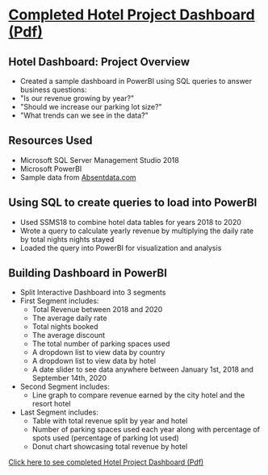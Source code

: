 
# [Completed Hotel Project Dashboard (Pdf)](https://github.com/qrjerm/hotel_project/blob/main/Hotel.pdf)

## Hotel Dashboard: Project Overview
* Created a sample dashboard in PowerBI using SQL queries to answer business questions:
* "Is our revenue growing by year?"
* "Should we increase our parking lot size?"
* "What trends can we see in the data?"

## Resources Used
* Microsoft SQL Server Management Studio 2018
* Microsoft PowerBI
* Sample data from [Absentdata.com](https://www.absentdata.com/hotel_revenue_historical_full/)

## Using SQL to create queries to load into PowerBI
* Used SSMS18 to combine hotel data tables for years 2018 to 2020
* Wrote a query to calculate yearly revenue by multiplying the daily rate by total nights nights stayed
* Loaded the query into PowerBI for visualization and analysis

## Building Dashboard in PowerBI
* Split Interactive Dashboard into 3 segments
* First Segment includes:
  * Total Revenue between 2018 and 2020
  * The average daily rate
  * Total nights booked
  * The average discount
  * The total number of parking spaces used
  * A dropdown list to view data by country
  * A dropdown list to view data by hotel
  * A date slider to see data anywhere between January 1st, 2018 and September 14th, 2020
* Second Segment includes:
  * Line graph to compare revenue earned by the city hotel and the resort hotel
* Last Segment includes:
  * Table with total revenue split by year and hotel
  * Number of parking spaces used each year along with percentage of spots used (percentage of parking lot used)
  * Donut chart showcasing total revenue by hotel 

[Click here to see completed Hotel Project Dashboard (Pdf)](https://github.com/qrjerm/hotel_project/blob/main/Hotel.pdf)

